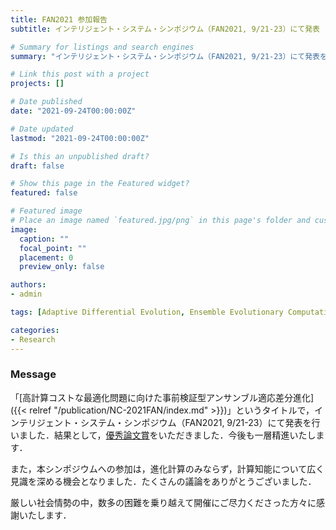 ```yaml
---
title: FAN2021 参加報告
subtitle: インテリジェント・システム・シンポジウム（FAN2021, 9/21-23）にて発表

# Summary for listings and search engines
summary: "インテリジェント・システム・シンポジウム（FAN2021, 9/21-23）にて発表を行い，優秀論文賞をいただきました．開催にご尽力くださった方々に感謝いたします．"

# Link this post with a project
projects: []

# Date published
date: "2021-09-24T00:00:00Z"

# Date updated
lastmod: "2021-09-24T00:00:00Z"

# Is this an unpublished draft?
draft: false

# Show this page in the Featured widget?
featured: false

# Featured image
# Place an image named `featured.jpg/png` in this page's folder and customize its options here.
image:
  caption: ""
  focal_point: ""
  placement: 0
  preview_only: false

authors:
- admin

tags: [Adaptive Differential Evolution, Ensemble Evolutionary Computation, Computationally Expensive Optimization]

categories:
- Research
---
```


### Message

「[高計算コストな最適化問題に向けた事前検証型アンサンブル適応差分進化]({{< relref "/publication/NC-2021FAN/index.md" >}})」というタイトルで，インテリジェント・システム・シンポジウム（FAN2021, 9/21-23）にて発表を行いました．結果として，[優秀論文賞](https://sites.google.com/view/fan2021online/%E8%A1%A8%E5%BD%B0)をいただきました．今後も一層精進いたします．

また，本シンポジウムへの参加は，進化計算のみならず，計算知能について広く見識を深める機会となりました．たくさんの議論をありがとうございました．

厳しい社会情勢の中，数多の困難を乗り越えて開催にご尽力くださった方々に感謝いたします．
